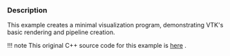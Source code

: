 ### Description

This example creates a minimal visualization program, demonstrating VTK's basic rendering and pipeline creation.

!!! note
    This original C++ source code for this example
is [here](https://gitlab.kitware.com/vtk/vtk/blob/73465690278158b9e89661cd6aed26bead781378/Examples/Rendering/Cxx/Cylinder.cxx)
.
